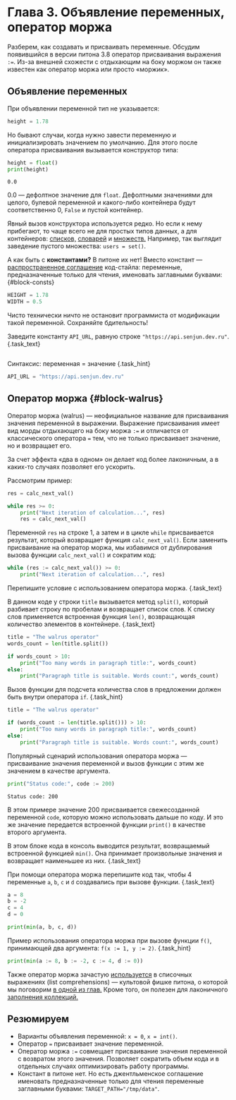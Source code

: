# Глава 3. Объявление переменных, оператор моржа

Разберем, как создавать и присваивать переменные. Обсудим появившийся в версии питона 3.8 оператор присваивания выражения `:=`. Из-за внешней схожести с отдыхающим на боку моржом он также известен как оператор моржа или просто «моржик».

## Объявление переменных
При объявлении переменной тип не указывается:

```python
height = 1.78
```

Но бывают случаи, когда нужно завести переменную и инициализировать значением по умолчанию. Для этого после оператора присваивания вызывается конструктор типа:

```python
height = float()
print(height)
```
```
0.0
```

0.0 — дефолтное значение для `float`. Дефолтными значениями для целого, булевой переменной и какого-либо контейнера будут соответственно 0, `False` и пустой контейнер.

Явный вызов конструктора используется редко. Но если к нему прибегают, то чаще всего не для простых типов данных, а для контейнеров: [списков,](/courses/python/chapters/python_chapter_0110/) [словарей](/courses/python/chapters/python_chapter_0150/) и [множеств.](/courses/python/chapters/python_chapter_0140/) Например, так выглядит заведение пустого множества: `users = set()`.


А как быть с **константами?** В питоне их нет! Вместо констант — [распространенное соглашение](https://peps.python.org/pep-0008/#constants) код-стайла: переменные, предназначенные только для чтения, именовать заглавными буквами: {#block-consts}

```python
HEIGHT = 1.78
WIDTH = 0.5
```

Чисто технически ничто не остановит программиста от модификации такой переменной. Сохраняйте бдительность!

Заведите константу `API_URL`, равную строке `"https://api.senjun.dev.ru"`. {.task_text}

```python  {.task_source #python_chapter_0030_task_0010}
```
Синтаксис: переменная = значение {.task_hint}
```python {.task_answer}
API_URL = "https://api.senjun.dev.ru"
```

## Оператор моржа {#block-walrus}
Оператор моржа (walrus) — неофициальное название для присваивания значения переменной в выражении. Выражение присваивания имеет вид морды отдыхающего на боку моржа `:=` и отличается от классического оператора `=` тем, что не только присваивает значение, но и возвращает его. 

За счет эффекта «два в одном» он делает код более лаконичным, а в каких-то случаях позволяет его ускорить.

Рассмотрим пример:

```python
res = calc_next_val()

while res >= 0:
    print("Next iteration of calculation...", res)
    res = calc_next_val()
```

Переменной `res` на строке 1, а затем и в цикле `while` присваивается результат, который возвращает функция `calc_next_val()`. Если заменить присваивание на оператор моржа, мы избавимся от дублирования вызова функции `calc_next_val()` и сократим код:

```python
while (res := calc_next_val()) >= 0:
    print("Next iteration of calculation...", res)
```

Перепишите условие с использованием оператора моржа. {.task_text}

В данном коде у строки `title` вызывается метод `split()`, который разбивает строку по пробелам и возвращает список слов. К списку слов применяется встроенная функция `len()`, возвращающая количество элементов в контейнере. {.task_text}

```python {.task_source #python_chapter_0030_task_0020}
title = "The walrus operator"
words_count = len(title.split())

if words_count > 10:
    print("Too many words in paragraph title:", words_count)
else:
    print("Paragraph title is suitable. Words count:", words_count)

```
Вызов функции для подсчета количества слов в предложении должен быть внутри оператора `if`. {.task_hint}
```python {.task_answer}
title = "The walrus operator"

if (words_count := len(title.split())) > 10:
    print("Too many words in paragraph title:", words_count)
else:
    print("Paragraph title is suitable. Words count:", words_count)
```

Популярный сценарий использования оператора моржа — присваивание значения переменной и вызов функции с этим же значением в качестве аргумента. 

```python
print("Status code:", code := 200)
```
```
Status code: 200
```

В этом примере значение 200 присваивается свежесозданной переменной `code`, которую можно использовать дальше по коду. И это же значение передается встроенной функции `print()` в качестве второго аргумента. 

В этом блоке кода в консоль выводится результат, возвращаемый встроенной функцией `min()`. Она принимает произвольные значения и возвращает наименьшее из них. {.task_text}

При помощи оператора моржа перепишите код так, чтобы 4 переменные `a`, `b`, `c` и `d` создавались при вызове функции. {.task_text}

```python {.task_source #python_chapter_0030_task_0030}
a = 8
b = -2
c = 4
d = 0

print(min(a, b, c, d))
```
Пример использования оператора моржа при вызове функции `f()`, принимающей два аргумента: `f(x := 1, y := 2)`. {.task_hint}
```python {.task_answer}
print(min(a := 8, b := -2, c := 4, d := 0))
```

Также оператор моржа зачастую [используется](/courses/python/chapters/python_chapter_0240/#block-walrus) в списочных выражениях (list comprehensions) — культовой фишке питона, о которой мы поговорим [в одной из глав.](/courses/python/chapters/python_chapter_0240/) Кроме того, он полезен для лаконичного [заполнения коллекций.](/courses/python/chapters/python_chapter_0120/#block-walrus)

## Резюмируем
- Варианты объявления переменной: `x = 0`, `x = int()`.
- Оператор `=` присваивает значение переменной.
- Оператор моржа `:=` совмещает присваивание значения переменной с возвратом этого значения. Позволяет сократить объем кода и в отдельных случаях оптимизировать работу программы.
- Констант в питоне нет. Но есть джентльменское соглашение именовать предназначенные только для чтения переменные заглавными буквами: `TARGET_PATH="/tmp/data"`.
